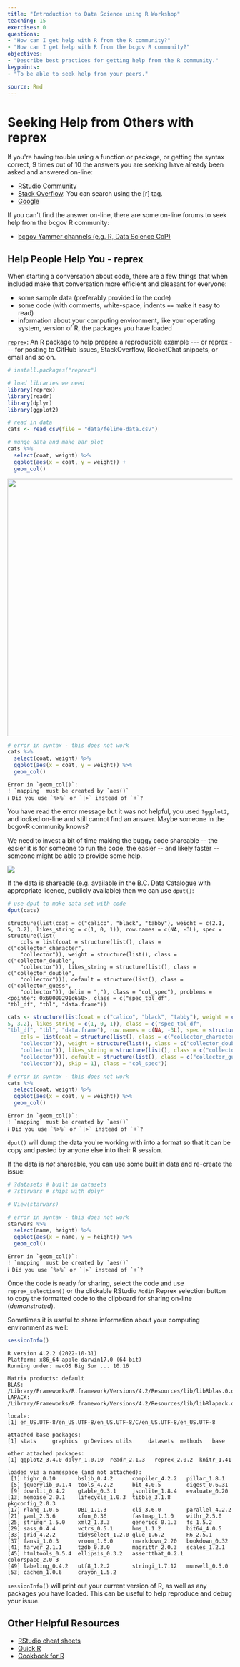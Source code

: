 ```yaml
---
title: "Introduction to Data Science using R Workshop"
teaching: 15
exercises: 0
questions:
- "How can I get help with R from the R community?"
- "How can I get help with R from the bcgov R community?"
objectives:
- "Describe best practices for getting help from the R community."
keypoints:
- "To be able to seek help from your peers."

source: Rmd
---
```




# Seeking Help from Others with reprex

If you're having trouble using a function or package, or getting the syntax correct, 9 times out of 10 the answers you are seeking have already been asked and answered on-line:

- [RStudio Community](https://community.rstudio.com/)
- [Stack Overflow](http://stackoverflow.com/). You can search using the [r] tag.
- [Google](https://www.google.ca/)

If you can't find the answer on-line, there are some on-line forums to seek help from the bcgov R community:

- [bcgov Yammer channels (e.g. R, Data Science CoP)](https://www.yammer.com/gov.bc.ca)



## Help People Help You - reprex

When starting a conversation about code, there are a few things that when included make that conversation more efficient and pleasant for everyone:

- some sample data (preferably provided _in_ the code)
- some code (with comments, white-space, indents `==` make it easy to read)
- information about your computing environment, like your operating system, version of R, the packages you have loaded


[`reprex`](https://reprex.tidyverse.org/index.html): An R package to help prepare a reproducible example --- or reprex --- for posting to GitHub issues, StackOverflow, RocketChat snippets, or email and so on.



```r
# install.packages("reprex")

# load libraries we need
library(reprex)
library(readr)
library(dplyr)
library(ggplot2)

# read in data
cats <- read_csv(file = "data/feline-data.csv")

# munge data and make bar plot
cats %>% 
  select(coat, weight) %>% 
  ggplot(aes(x = coat, y = weight)) +  
  geom_col()
```

<img src="fig/rmd-12-reprex-demo1-1.png" width="576" style="display: block; margin: auto;" />

```r
# error in syntax - this does not work
cats %>% 
  select(coat, weight) %>% 
  ggplot(aes(x = coat, y = weight)) %>%   
  geom_col()
```

```
Error in `geom_col()`:
! `mapping` must be created by `aes()`
ℹ Did you use `%>%` or `|>` instead of `+`?
```

You have read the error message but it was not helpful, you used `?ggplot2`, and looked on-line and still cannot find an answer. Maybe someone in the bcgovR community knows? 

We need to invest a bit of time making the buggy code shareable -- the easier it is for someone to run the code, the easier -- and likely faster -- someone might be able to provide some help. 

![](fig/help-me-help-you.png)


If the data is shareable (e.g. available in the B.C. Data Catalogue with appropriate licence, publicly available) then we can use `dput()`:


```r
# use dput to make data set with code
dput(cats)
```

```
structure(list(coat = c("calico", "black", "tabby"), weight = c(2.1, 
5, 3.2), likes_string = c(1, 0, 1)), row.names = c(NA, -3L), spec = structure(list(
    cols = list(coat = structure(list(), class = c("collector_character", 
    "collector")), weight = structure(list(), class = c("collector_double", 
    "collector")), likes_string = structure(list(), class = c("collector_double", 
    "collector"))), default = structure(list(), class = c("collector_guess", 
    "collector")), delim = ","), class = "col_spec"), problems = <pointer: 0x60000291c650>, class = c("spec_tbl_df", 
"tbl_df", "tbl", "data.frame"))
```

```r
cats <- structure(list(coat = c("calico", "black", "tabby"), weight = c(2.1, 
5, 3.2), likes_string = c(1, 0, 1)), class = c("spec_tbl_df", 
"tbl_df", "tbl", "data.frame"), row.names = c(NA, -3L), spec = structure(list(
    cols = list(coat = structure(list(), class = c("collector_character", 
    "collector")), weight = structure(list(), class = c("collector_double", 
    "collector")), likes_string = structure(list(), class = c("collector_double", 
    "collector"))), default = structure(list(), class = c("collector_guess", 
    "collector")), skip = 1), class = "col_spec"))

# error in syntax - this does not work
cats %>% 
  select(coat, weight) %>% 
  ggplot(aes(x = coat, y = weight)) %>%  
  geom_col()
```

```
Error in `geom_col()`:
! `mapping` must be created by `aes()`
ℹ Did you use `%>%` or `|>` instead of `+`?
```

`dput()` will dump the data you're working with into a format so that it can
be copy and pasted by anyone else into their R session.

If the data is _*not*_ shareable, you can use some built in data and re-create the issue:


```r
# ?datasets # built in datasets
# ?starwars # ships with dplyr

# View(starwars)

# error in syntax - this does not work
starwars %>% 
  select(name, height) %>% 
  ggplot(aes(x = name, y = height)) %>%  
  geom_col()
```

```
Error in `geom_col()`:
! `mapping` must be created by `aes()`
ℹ Did you use `%>%` or `|>` instead of `+`?
```

Once the code is ready for sharing, select the code and use `reprex_selection()` or the clickable RStudio `Addin` Reprex selection button to copy the formatted code to the clipboard for sharing on-line (_demonstrated_).


Sometimes it is useful to share information about your computing environment as well:


```r
sessionInfo()
```

```
R version 4.2.2 (2022-10-31)
Platform: x86_64-apple-darwin17.0 (64-bit)
Running under: macOS Big Sur ... 10.16

Matrix products: default
BLAS:   /Library/Frameworks/R.framework/Versions/4.2/Resources/lib/libRblas.0.dylib
LAPACK: /Library/Frameworks/R.framework/Versions/4.2/Resources/lib/libRlapack.dylib

locale:
[1] en_US.UTF-8/en_US.UTF-8/en_US.UTF-8/C/en_US.UTF-8/en_US.UTF-8

attached base packages:
[1] stats     graphics  grDevices utils     datasets  methods   base     

other attached packages:
[1] ggplot2_3.4.0 dplyr_1.0.10  readr_2.1.3   reprex_2.0.2  knitr_1.41   

loaded via a namespace (and not attached):
 [1] highr_0.10       bslib_0.4.2      compiler_4.2.2   pillar_1.8.1    
 [5] jquerylib_0.1.4  tools_4.2.2      bit_4.0.5        digest_0.6.31   
 [9] downlit_0.4.2    gtable_0.3.1     jsonlite_1.8.4   evaluate_0.20   
[13] memoise_2.0.1    lifecycle_1.0.3  tibble_3.1.8     pkgconfig_2.0.3 
[17] rlang_1.0.6      DBI_1.1.3        cli_3.6.0        parallel_4.2.2  
[21] yaml_2.3.6       xfun_0.36        fastmap_1.1.0    withr_2.5.0     
[25] stringr_1.5.0    xml2_1.3.3       generics_0.1.3   fs_1.5.2        
[29] sass_0.4.4       vctrs_0.5.1      hms_1.1.2        bit64_4.0.5     
[33] grid_4.2.2       tidyselect_1.2.0 glue_1.6.2       R6_2.5.1        
[37] fansi_1.0.3      vroom_1.6.0      rmarkdown_2.20   bookdown_0.32   
[41] farver_2.1.1     tzdb_0.3.0       magrittr_2.0.3   scales_1.2.1    
[45] htmltools_0.5.4  ellipsis_0.3.2   assertthat_0.2.1 colorspace_2.0-3
[49] labeling_0.4.2   utf8_1.2.2       stringi_1.7.12   munsell_0.5.0   
[53] cachem_1.0.6     crayon_1.5.2    
```

`sessionInfo()` will print out your current version of R, as well as any packages you
have loaded. This can be useful to help reproduce and debug
your issue.


## Other Helpful Resources

* [RStudio cheat sheets](http://www.rstudio.com/resources/cheatsheets/)
* [Quick R](http://www.statmethods.net/)
* [Cookbook for R](http://www.cookbook-r.com/)

